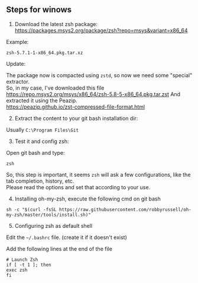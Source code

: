 ## Steps for winows

1) Download the latest zsh package:
https://packages.msys2.org/package/zsh?repo=msys&variant=x86_64

Example:
```
zsh-5.7.1-1-x86_64.pkg.tar.xz
```

Update:

The package now is compacted using `zstd`, so now we need some "special" extractor.  
So, in my case, I've downloaded this file  
https://repo.msys2.org/msys/x86_64/zsh-5.8-5-x86_64.pkg.tar.zst
And extracted it using the Peazip.  
https://peazip.github.io/zst-compressed-file-format.html

2) Extract the content to your git bash installation dir:

Usually `C:\Program Files\Git`

3) Test it and config zsh:

Open git bash and type:
```
zsh
```

So, this step is important, it seems `zsh` will ask a few configurations, like the tab completion, history, etc.  
Please read the options and set that according to your use.

4) Installing oh-my-zsh, execute the following cmd on git bash

```shell
sh -c "$(curl -fsSL https://raw.githubusercontent.com/robbyrussell/oh-my-zsh/master/tools/install.sh)"
```

5) Configuring zsh as default shell

Edit the `~/.bashrc` file. (create it if it doesn't exist)

Add the following lines at the end of the file

```
# Launch Zsh
if [ -t 1 ]; then
exec zsh
fi
```
